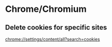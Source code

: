 # Chrome/Chromium

## Delete cookies for specific sites

[chrome://settings/content/all?search=cookies](chrome://settings/content/all?search=cookies)
